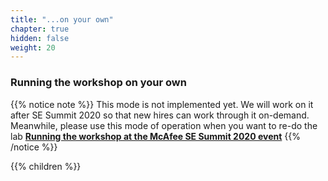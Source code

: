 ```yaml
---
title: "...on your own"
chapter: true
hidden: false
weight: 20
---
```


### Running the workshop on your own


{{% notice note %}}
This mode is not implemented yet. We will work on it after SE Summit 2020 so that new hires can work through it on-demand. Meanwhile, please use this mode of operation when you want to re-do the lab
[**Running the workshop at the McAfee SE Summit 2020 event**](/020_prerequisites/sesummit20_event/)
{{% /notice %}}

{{% children %}}
